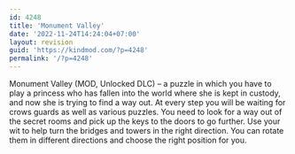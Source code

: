 ```yaml
---
id: 4248
title: 'Monument Valley'
date: '2022-11-24T14:24:04+07:00'
layout: revision
guid: 'https://kindmod.com/?p=4248'
permalink: '/?p=4248'
---
```


Monument Valley (MOD, Unlocked DLC) – a puzzle in which you have to play a princess who has fallen into the world where she is kept in custody, and now she is trying to find a way out. At every step you will be waiting for crows guards as well as various puzzles. You need to look for a way out of the secret rooms and pick up the keys to the doors to go further. Use your wit to help turn the bridges and towers in the right direction. You can rotate them in different directions and choose the right position for you.